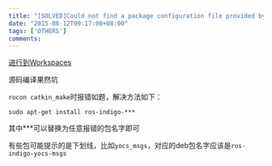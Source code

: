 ```yaml
---
title: "[SOLVED]Could not find a package configuration file provided by &quot;***&quot; with any   of the following names"
date: "2015-08-12T09:17:00+08:00"
tags: ['OTHERS']
comments: 
---
```



[进行到Workspaces](http://wiki.ros.org/turtlebot/Tutorials/indigo/Turtlebot%20Installation)

源码编译果然坑

`rocon catkin_make`时报错如题，解决方法如下：

`sudo apt-get install ros-indigo-***`

其中***可以替换为任意报错的包名字即可

有些包可能提示的是下划线，比如`yocs_msgs`，对应的deb包名字应该是`ros-indigo-yocs-msgs`